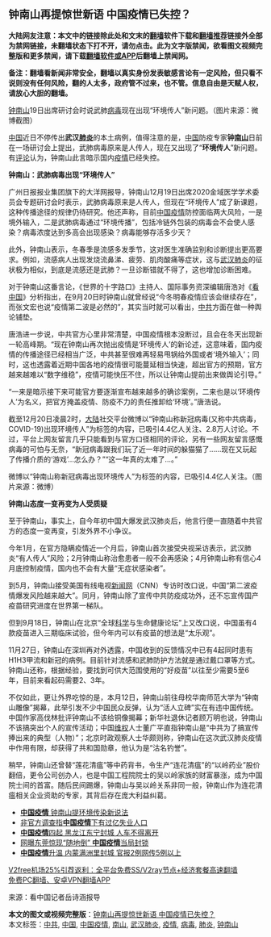  <h2>钟南山再提惊世新语 中国疫情已失控？</h2> <p class="notice"><b>大陆网友注意：本文中的链接除此处和文末的<a href="https://github.com/bannedbook/fanqiang" >翻墙</a>软件下载和<a href="https://github.com/killgcd/justmysocks/blob/master/README.md">翻墙推荐</a>链接外全部为禁网链接，未翻墙状态下打不开，请勿点击。此为文字版禁闻，欲看图文视频完整版和更多禁闻，请下载<a href="https://github.com/bannedbook/fanqiang">翻墙软件或APP</a>后翻墙上禁闻网。</p><p>备注：翻墙看新闻非常安全，翻墙以真实身份发表敏感言论有一定风险，但只看不说则没有任何风险，翻的人太多，政府管不过来，也不管。信息自由是天赋人权，请放心大胆的翻墙。</b></p>  <div class="entry"> <p id="conimg"><a href="https://www.bannedbook.org/bnews/tag/%e9%92%9f%e5%8d%97%e5%b1%b1/" class="st_tag internal_tag" rel="tag" title="标签 钟南山 下的日志">钟南山</a>19日出席研讨会时说武肺<a href="https://www.bannedbook.org/bnews/tag/%e7%97%85%e6%af%92/" class="st_tag internal_tag" rel="tag" title="标签 病毒 下的日志">病毒</a>现在出现“环境传人”新问题。（图片来源：微博截图）</p> <p><span class='wp_keywordlink_affiliate'><a href="https://www.bannedbook.org/" title="中国" target="_blank">中国</a></span>近日不停传出<strong>武汉<a href="https://www.bannedbook.org/bnews/tag/%e8%82%ba%e7%82%8e/" class="st_tag internal_tag" rel="tag" title="标签 肺炎 下的日志">肺炎</a></strong>的本土病例，值得注意的是，<a href="https://www.bannedbook.org/bnews/tag/%E4%B8%AD%E5%9B%BD/" class="st_tag internal_tag" rel="tag" title="标签 中国 下的日志">中国</a>防疫专家<strong>钟<a href="https://www.bannedbook.org/bnews/tag/%E5%8D%97%E5%B1%B1/" class="st_tag internal_tag" rel="tag" title="标签 南山 下的日志">南山</a></strong>日前在一场研讨会上提出，武肺病毒原来是人传人，现在又出现了“<strong>环境传人</strong>”新问题。有<span class='wp_keywordlink_affiliate'><a href="https://www.bannedbook.org/bnews/comments/" title="新闻评论" target="_blank">评论</a></span>认为，钟南山此言暗示国内<a href="https://www.bannedbook.org/bnews/tag/%E7%96%AB%E6%83%85/" class="st_tag internal_tag" rel="tag" title="标签 疫情 下的日志">疫情</a>已经失控。</p> <p><strong>钟南山：武肺病毒出现“环境传人”</strong></p> <p>广州日报报业集团旗下的大洋网报导，钟南山12月19日出席2020金域医学学术委员会专题研讨会时表示，武肺病毒原来是人传人，但现在“环境传人”成了新课题，这种传播途径的规律仍待研究。他还声称，目前<a href="https://www.bannedbook.org/bnews/tag/%e4%b8%ad%e5%9b%bd%e7%96%ab%e6%83%85/" class="st_tag internal_tag" rel="tag" title="标签 中国疫情 下的日志">中国疫情</a>防控面临两大风险，一是境外输入，二是武肺病毒通过“环境传播”，包括冷链外包装的病毒会不会使人感染？病毒浓度达到多高会出现感染？病毒能够存活多少天？</p> <p></p>  <p></p> <p>此外，钟南山表示，冬春季是流感多发季节，这对医生准确监别和诊断提出更高要求。例如，流感病人出现发烧流鼻涕、疲劳、肌肉酸痛等症状，这与<a href="https://www.bannedbook.org/bnews/tag/%e6%ad%a6%e6%b1%89%e8%82%ba%e7%82%8e/" class="st_tag internal_tag" rel="tag" title="标签 武汉肺炎 下的日志">武汉肺炎</a>的征状极为相似，到底是流感还是武肺？一旦诊断错就不得了，这也增加诊断困难。</p> <p>对于钟南山这番言论，《世界的十字路口》主持人、国际事务资深编辑唐浩对《<span class='wp_keywordlink_affiliate'><a href="https://www.secretchina.com/" title="看中国" target="_blank">看中国</a></span>》分析指出，在9月20日时钟南山就曾经说“今冬明春疫情应该会继续存在”，而张文宏也说“疫情第二波是必然的”，其实当时就可以看出，<a href="https://www.bannedbook.org/bnews/tag/%e4%b8%ad%e5%85%b1/" class="st_tag internal_tag" rel="tag" title="标签 中共 下的日志">中共</a>方面在做一种舆论铺垫。</p> <p>唐浩进一步说，中共官方心里非常清楚，中国疫情根本没断过，且会在冬天出现新一轮高峰期。“现在钟南山再次抛出疫情是‘环境传人’的新论述，这意味着，国内疫情的传播途径已经相当广泛，中共甚至很难再轻易甩锅给外国或者‘境外输入’；同时，这也透露着近期中国各地的疫情很可能蔓延相当快速，超出官方的预期，官方越来越难以“数字维稳”，疫情可能快压不住，所以让钟南山提前出来做舆论引导。”</p> <p>“一来是暗示接下来可能官方要逐渐宣布越来越多的确诊案例，二来也是以‘环境传人’为名义，把官方掩盖疫情、防疫不力的责任推卸给‘环境’。”唐浩说。</p>  <p>截至12月20日凌晨2时，<span class='wp_keywordlink_affiliate'><a href="https://www.bannedbook.org/" title="大陆" target="_blank">大陆</a></span>社交平台微博以“钟南山称新冠病毒(又称中共病毒，COVID-19)出现环境传人”为标签的内容，已吸​​引4.4亿人关注、2.8万人讨论。不过，平台上网友留言几乎只能看到与官方口径相同的评论，另有一些网友留言感慨病毒的可怕与无奈，“新冠病毒跟我们玩了近一年时间的躲猫猫了……现在又玩起了传播介质的‘游戏’…怎么办？”“这一年真的太难了…。”</p> <p>微博以“钟南山称新冠病毒出现环境传人”为标签的内容，已吸​​引4.4亿人关注。（图片来源：微博）</p> <p><strong>钟南山态度一变再变为人受质疑</strong></p> <p>至于钟南山，事实上，自今年初中国大爆发武汉肺炎后，他言行便一直随着中共官方的态度一变再变，引发外界不小争议。</p> <p>今年1月，在官方隐瞒疫情近一个月后，钟南山首次接受央视采访表示，武汉肺炎“有人传人”风险；2月钟南山称治愈患者一般不会再感染；4月钟南山称有信心4月底控制疫情，国内也不会有大量“无症状感染者”。</p>  <p>到5月，钟南山接受美国有线电视<span class='wp_keywordlink_affiliate'><a href="https://www.bannedbook.org/" title="新闻网">新闻网</a></span>（CNN）专访时改口说，中国“第二波疫情爆发风险越来越大”。同月，钟南山除了宣传中共防疫成功外，还不忘宣传国产疫苗研究进度在世界第一梯队。</p> <p>但到9月18日，钟南山在北京“全球<span class='wp_keywordlink'><a href="https://www.bannedbook.org/forum11/topic309.html" title="禁片：“科学”的棍子" target="_blank">科学</a></span>与生命健康论坛”上又改口说，中国虽有4款疫苗进入三期临床试验，但今年内可以有疫苗的想法是“太乐观”。</p> <p>11月27日，钟南山在深圳再对外透露，中国收到的反馈情况中已有4起同时患有H1H3甲流和新冠的病例。目前针对流感和武肺防护方法就是通过戴口罩等方式。钟南山还称，根据经验，要找到可供大范围使用的“好疫苗”以往至少需要5至6年，目前来看起码需要2、3年。</p> <p>不仅如此，更让外界吃惊的是，本月12日，钟南山前往母校华南师范大学为“钟南山雕像”揭幕，此举引发不少中国民众反弹，认为“活人立碑”实在有违中国传统。中国作家高伐林批评钟南山不该给铜像揭幕；新华社退休记者顾万明也说，钟南山不该搞突出个人的宣传活动；中国<span class='wp_keywordlink_affiliate'><a href="https://www.bannedbook.org/bnews/weiquan/" title="维权" target="_blank">维权</a></span>人士董广平直指钟南山是“中共为了搞宣传捧出来的典型（人物）”；北京时政观察人士华颇则称，钟南山在这次武汉肺炎疫情中作用有限，却获得了共和国勋章，他认为是“沽名钓誉”。</p> <p>稍早，钟南山还曾替“莲花清瘟”等中药背书，令生产“连花清瘟”的“以岭药业”股价翻倍，更令公司创办人，也是中国工程院院士的吴以岭家族的财富暴涨，成为中国院士间的首富。随后民间踢爆，钟南山与吴以岭关系非同一般，钟南山作为连花清瘟相关企业资助的专家，其背后存在庞大利益纠葛。</p>  <ul class='op-related-articles' title='相关阅读'> <li><a href='https://www.bannedbook.org/bnews/headline/20201219/1451142.html' target='_blank'><b>中国疫情</b> 钟南山提环境传染新说法</a></li> <li><a href='https://www.bannedbook.org/bnews/headline/20201219/1451028.html' target='_blank'>非官方调查指<b>中国疫情</b>下有过亿失业人口</a></li> <li><a href='https://www.bannedbook.org/bnews/comments/20201213/1446784.html' target='_blank'><b>中国疫情</b>四起 黑龙江东宁封城 人车不得离开</a></li> <li><a href='https://www.bannedbook.org/bnews/cbnews/20201207/1443583.html' target='_blank'>网曝东莞惊现“随地倒” <b>中国疫情</b>当局封锁</a></li> <li><a href='https://www.bannedbook.org/bnews/comments/20201121/1434807.html' target='_blank'><b>中国疫情</b>升温 内蒙满洲里封城 官报2例网传5例以上</a></li> </ul> <p class="texttj"> <a href="https://github.com/bannedbook/fanqiang/wiki/V2ray%E6%9C%BA%E5%9C%BA" target="_blank">V2free机场25%引荐返利：全平台免费SS/V2ray节点+经济套餐高速翻墙</a><br/> <a href="https://github.com/bannedbook/fanqiang/wiki/%E7%A6%81%E9%97%BB%E7%BD%91%E5%AE%89%E5%8D%93%E7%BF%BB%E5%A2%99%E6%96%B0%E9%97%BBAPP" target="_blank">免费PC翻墙、安卓VPN翻墙APP</a></p><p> 来源：看中国记者岳诗涵报导 </p><a name='sharetosocial'></a>       <div><b>本文的图文或视频完整版</b>：<a href='https://www.bannedbook.org/bnews/cbnews/20201221/1451840.html'>钟南山再提惊世新语 中国疫情已失控？</a></div>  </div><!--END ENTRY--> <div class="postfooter"> <div>本文标签：<a href="https://www.bannedbook.org/bnews/tag/%e4%b8%ad%e5%85%b1/" rel="tag">中共</a>, <a href="https://www.bannedbook.org/bnews/tag/%E4%B8%AD%E5%9B%BD/" rel="tag">中国</a>, <a href="https://www.bannedbook.org/bnews/tag/%e4%b8%ad%e5%9b%bd%e7%96%ab%e6%83%85/" rel="tag">中国疫情</a>, <a href="https://www.bannedbook.org/bnews/tag/%E5%8D%97%E5%B1%B1/" rel="tag">南山</a>, <a href="https://www.bannedbook.org/bnews/tag/%e6%ad%a6%e6%b1%89%e8%82%ba%e7%82%8e/" rel="tag">武汉肺炎</a>, <a href="https://www.bannedbook.org/bnews/tag/%E7%96%AB%E6%83%85/" rel="tag">疫情</a>, <a href="https://www.bannedbook.org/bnews/tag/%e7%97%85%e6%af%92/" rel="tag">病毒</a>, <a href="https://www.bannedbook.org/bnews/tag/%e8%82%ba%e7%82%8e/" rel="tag">肺炎</a>, <a href="https://www.bannedbook.org/bnews/tag/%e9%92%9f%e5%8d%97%e5%b1%b1/" rel="tag">钟南山</a></div>  </div><!--END POSTFOOTER--> 